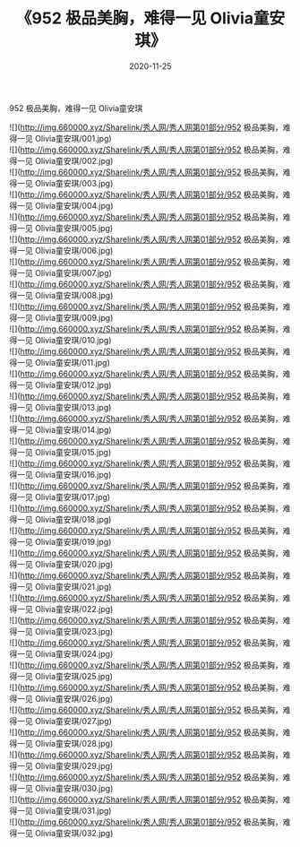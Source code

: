 ﻿---
layout: post
title:  《952 极品美胸，难得一见 Olivia童安琪》
date:   2020-11-25
img: http://img.660000.xyz/Sharelink/秀人网/秀人网第01部分/952 极品美胸，难得一见 Olivia童安琪/000.jpg
categories: [美女, 清纯, 唯美]
---

952 极品美胸，难得一见 Olivia童安琪

  ![](http://img.660000.xyz/Sharelink/秀人网/秀人网第01部分/952 极品美胸，难得一见 Olivia童安琪/001.jpg) <br> ![](http://img.660000.xyz/Sharelink/秀人网/秀人网第01部分/952 极品美胸，难得一见 Olivia童安琪/002.jpg) <br> ![](http://img.660000.xyz/Sharelink/秀人网/秀人网第01部分/952 极品美胸，难得一见 Olivia童安琪/003.jpg) <br> ![](http://img.660000.xyz/Sharelink/秀人网/秀人网第01部分/952 极品美胸，难得一见 Olivia童安琪/004.jpg) <br> ![](http://img.660000.xyz/Sharelink/秀人网/秀人网第01部分/952 极品美胸，难得一见 Olivia童安琪/005.jpg) <br> ![](http://img.660000.xyz/Sharelink/秀人网/秀人网第01部分/952 极品美胸，难得一见 Olivia童安琪/006.jpg) <br> ![](http://img.660000.xyz/Sharelink/秀人网/秀人网第01部分/952 极品美胸，难得一见 Olivia童安琪/007.jpg) <br> ![](http://img.660000.xyz/Sharelink/秀人网/秀人网第01部分/952 极品美胸，难得一见 Olivia童安琪/008.jpg) <br> ![](http://img.660000.xyz/Sharelink/秀人网/秀人网第01部分/952 极品美胸，难得一见 Olivia童安琪/009.jpg) <br> ![](http://img.660000.xyz/Sharelink/秀人网/秀人网第01部分/952 极品美胸，难得一见 Olivia童安琪/010.jpg) <br> ![](http://img.660000.xyz/Sharelink/秀人网/秀人网第01部分/952 极品美胸，难得一见 Olivia童安琪/011.jpg) <br> ![](http://img.660000.xyz/Sharelink/秀人网/秀人网第01部分/952 极品美胸，难得一见 Olivia童安琪/012.jpg) <br> ![](http://img.660000.xyz/Sharelink/秀人网/秀人网第01部分/952 极品美胸，难得一见 Olivia童安琪/013.jpg) <br> ![](http://img.660000.xyz/Sharelink/秀人网/秀人网第01部分/952 极品美胸，难得一见 Olivia童安琪/014.jpg) <br> ![](http://img.660000.xyz/Sharelink/秀人网/秀人网第01部分/952 极品美胸，难得一见 Olivia童安琪/015.jpg) <br> ![](http://img.660000.xyz/Sharelink/秀人网/秀人网第01部分/952 极品美胸，难得一见 Olivia童安琪/016.jpg) <br> ![](http://img.660000.xyz/Sharelink/秀人网/秀人网第01部分/952 极品美胸，难得一见 Olivia童安琪/017.jpg) <br> ![](http://img.660000.xyz/Sharelink/秀人网/秀人网第01部分/952 极品美胸，难得一见 Olivia童安琪/018.jpg) <br> ![](http://img.660000.xyz/Sharelink/秀人网/秀人网第01部分/952 极品美胸，难得一见 Olivia童安琪/019.jpg) <br> ![](http://img.660000.xyz/Sharelink/秀人网/秀人网第01部分/952 极品美胸，难得一见 Olivia童安琪/020.jpg) <br> ![](http://img.660000.xyz/Sharelink/秀人网/秀人网第01部分/952 极品美胸，难得一见 Olivia童安琪/021.jpg) <br> ![](http://img.660000.xyz/Sharelink/秀人网/秀人网第01部分/952 极品美胸，难得一见 Olivia童安琪/022.jpg) <br> ![](http://img.660000.xyz/Sharelink/秀人网/秀人网第01部分/952 极品美胸，难得一见 Olivia童安琪/023.jpg) <br> ![](http://img.660000.xyz/Sharelink/秀人网/秀人网第01部分/952 极品美胸，难得一见 Olivia童安琪/024.jpg) <br> ![](http://img.660000.xyz/Sharelink/秀人网/秀人网第01部分/952 极品美胸，难得一见 Olivia童安琪/025.jpg) <br> ![](http://img.660000.xyz/Sharelink/秀人网/秀人网第01部分/952 极品美胸，难得一见 Olivia童安琪/026.jpg) <br> ![](http://img.660000.xyz/Sharelink/秀人网/秀人网第01部分/952 极品美胸，难得一见 Olivia童安琪/027.jpg) <br> ![](http://img.660000.xyz/Sharelink/秀人网/秀人网第01部分/952 极品美胸，难得一见 Olivia童安琪/028.jpg) <br> ![](http://img.660000.xyz/Sharelink/秀人网/秀人网第01部分/952 极品美胸，难得一见 Olivia童安琪/029.jpg) <br> ![](http://img.660000.xyz/Sharelink/秀人网/秀人网第01部分/952 极品美胸，难得一见 Olivia童安琪/030.jpg) <br> ![](http://img.660000.xyz/Sharelink/秀人网/秀人网第01部分/952 极品美胸，难得一见 Olivia童安琪/031.jpg) <br> ![](http://img.660000.xyz/Sharelink/秀人网/秀人网第01部分/952 极品美胸，难得一见 Olivia童安琪/032.jpg) <br>